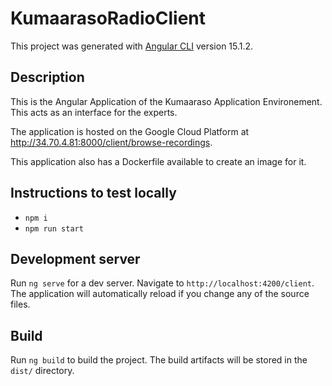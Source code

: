 # KumaarasoRadioClient

This project was generated with [Angular CLI](https://github.com/angular/angular-cli) version 15.1.2.

## Description

This is the Angular Application of the Kumaaraso Application Environement. This acts as an interface for the experts.

The application is hosted on the Google Cloud Platform at http://34.70.4.81:8000/client/browse-recordings.

This application also has a Dockerfile available to create an image for it.

## Instructions to test locally

- ```npm i```
- ```npm run start```

## Development server

Run `ng serve` for a dev server. Navigate to `http://localhost:4200/client`. The application will automatically reload if you change any of the source files.

## Build

Run `ng build` to build the project. The build artifacts will be stored in the `dist/` directory.
